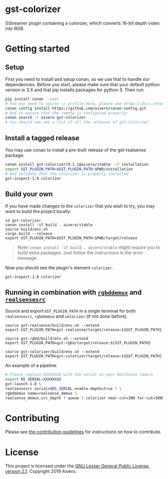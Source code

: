 # gst-colorizer

GStreamer plugin containing a colorizer, which converts 16-bit depth video into RGB.

# Getting started

## Setup

First you need to install and setup conan, as we use that to handle our dependencies. Before you start, please make sure
that your default python version is 3.X and that pip installs packages for python 3. Then run:

```bash
pip install conan --user
# You may need to source ~/.profile here, please see https://docs.conan.io/en/latest/installation.html#known-installation-issues-with-pip
conan config install https://github.com/aivero/conan-config.git
# And to ensure that the remote is configured properly:
conan search -r aivero gst-colorizer
# You should now see a list of all the releases of gst-colorizer
```

## Install a tagged release

You may use conan to install a pre-built release of the gst-realsense package:

```bash
conan install gst-colorizer/0.1.1@aivero/stable -if installation
export GST_PLUGIN_PATH=$GST_PLUGIN_PATH:$PWD/installation
# And validate that the colorizer is properly installed
gst-inspect-1.0 colorizer
```

## Build your own

If you have made changes to the `colorizer` that you wish to try, you may want to build the project locally:

```
cd gst-colorizer
conan install -if build . aivero/stable
source build/env.sh
cargo build --release
export GST_PLUGIN_PATH=$GST_PLUGIN_PATH:$PWD/target/release
```

> Note: `conan install -if build . aivero/stable` might require you to build extra packages. Just follow the instructions in the error message. 

Now you should see the plugin's element `colorizer`.

```
gst-inspect-1.0 colorizer
```

## Running in combination with [`rgbddemux`](https://gitlab.com/aivero/public/gstreamer/gst-rgbd) and [`realsensesrc`](https://gitlab.com/aivero/public/gstreamer/gst-realsense)

Source and export `GST_PLUGIN_PATH` in a single terminal for both `realsensesrc`, `rgbddemux` and `colorizer` (if not done before).
```
source gst-realsense/build/env.sh --extend
export GST_PLUGIN_PATH=gst-realsense/target/release:${GST_PLUGIN_PATH}

source gst-rgbd/build/env.sh --extend
export GST_PLUGIN_PATH=gst-rgbd/target/release:${GST_PLUGIN_PATH}

source gst-colorizer/build/env.sh --extend
export GST_PLUGIN_PATH=gst-colorizer/target/release:${GST_PLUGIN_PATH}
```

An example of a pipeline:

```bash
# Please replace XXXXXXXX with the serial on your RealSense camera
export RS_SERIAL=XXXXXXXX
gst-launch-1.0 \
realsensesrc serial=$RS_SERIAL enable-depth=true ! \
rgbddemux name=realsense_demux \
realsense_demux.src_depth ! queue ! colorizer near-cut=300 far-cut=3000 ! glimagesink 
```

# Contributing

Please see [the contribution guidelines](CONTRIBUTING.md) for instructions on how to contribute.

# License

This project is licensed under the [GNU Lesser General Public License, version 2.1](LICENSE). Copyright 2019 Aivero.

